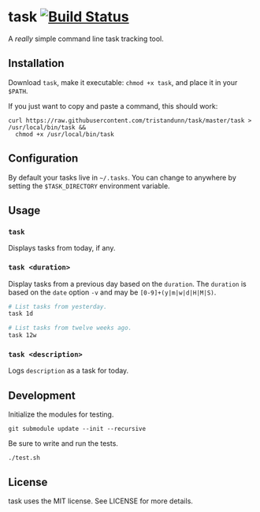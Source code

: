 # task [![Build Status](https://api.travis-ci.org/tristandunn/task.svg?branch=master)](https://travis-ci.org/tristandunn/task)

A *really* simple command line task tracking tool.

## Installation

Download `task`, make it executable: `chmod +x task`, and place it in your `$PATH`.

If you just want to copy and paste a command, this should work:

    curl https://raw.githubusercontent.com/tristandunn/task/master/task > /usr/local/bin/task &&
      chmod +x /usr/local/bin/task

## Configuration

By default your tasks live in `~/.tasks`. You can change to anywhere by setting the `$TASK_DIRECTORY` environment variable.

## Usage

### `task`

Displays tasks from today, if any.

### `task <duration>`

Display tasks from a previous day based on the `duration`. The `duration` is
based on the `date` option `-v` and may be `[0-9]+(y|m|w|d|H|M|S)`.

```bash
# List tasks from yesterday.
task 1d

# List tasks from twelve weeks ago.
task 12w
```

### `task <description>`

Logs `description` as a task for today.

## Development

Initialize the modules for testing.

    git submodule update --init --recursive

Be sure to write and run the tests.

    ./test.sh

## License

task uses the MIT license. See LICENSE for more details.
